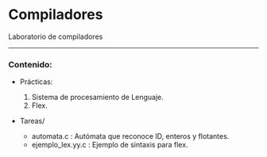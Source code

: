 # Compiladores
Laboratorio de compiladores

---

### Contenido:

* Prácticas:
  1. Sistema de procesamiento de Lenguaje.
  2. Flex.

* Tareas/
  + automata.c : Autómata que reconoce ID, enteros y flotantes.
  + ejemplo_lex.yy.c : Ejemplo de sintaxis para flex.
